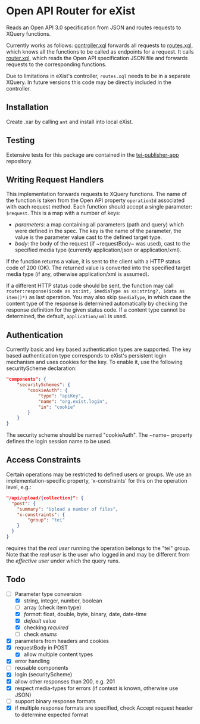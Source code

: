 # Open API Router for eXist

Reads an Open API 3.0 specification from JSON and routes requests to XQuery functions.

Currently works as follows: [controller.xql](controller.xql) forwards all requests to [routes.xql](routes.xql), which knows all the functions to be called as endpoints for a request. It calls [router.xql](content/router.xql), which reads the Open API specification JSON file and forwards requests to the corresponding functions.

Due to limitations in eXist's controller, `routes.xql` needs to be in a separate XQuery. In future versions this code may be directly included in the controller.

## Installation

Create .xar by calling `ant` and install into local eXist.

## Testing

Extensive tests for this package are contained in the [tei-publisher-app](https://github.com/eeditiones/tei-publisher-app/tree/feature/open-api/test) repository.

## Writing Request Handlers

This implementation forwards requests to XQuery functions. The name of the function is taken from the Open API property `operationId` associated with each request method. Each function should accept a single parameter: `$request`. This is a map with a number of keys:

* _parameters_: a map containing all parameters (path and query) which were defined in the spec. The key is the name of the parameter, the value is the parameter value cast to the defined target type.
* _body_: the body of the request (if ~requestBody~ was used), cast to the specified media type (currently application/json or application/xml).

If the function returns a value, it is sent to the client with a HTTP status code of 200 (OK). The returned value is converted into the specified target media type (if any, otherwise 
application/xml is assumed).

If a different HTTP status code should be sent, the function may call `router:response($code as xs:int, $mediaType as xs:string?, $data as item()*)` as last operation. You may also skip `$mediaType`, in which case the content type of the response is determined automatically by checking the response definition for the given status code. If a content type cannot be determined, the default, `application/xml` is used.

## Authentication

Currently basic and key based authentication types are supported. The key based authentication type corresponds to eXist's persistent login mechanism and uses cookies for the key. To enable it, use the following securityScheme declaration:

```json
"components": {
    "securitySchemes": {
        "cookieAuth": {
            "type": "apiKey",
            "name": "org.exist.login",
            "in": "cookie"
        }
    }
}
```

The security scheme should be named "cookieAuth". The ~name~ property defines the login session name to be used.

## Access Constraints

Certain operations may be restricted to defined users or groups. We use an implementation-specific property, 'x-constraints' for this on the operation level, e.g.:

```json
"/api/upload/{collection}": {
  "post": {
    "summary": "Upload a number of files",
    "x-constraints": {
        "group": "tei"
    }
  }
}
```

requires that the *real user* running the operation belongs to the "tei" group. Note that the *real user* is the user who logged in and may be different from the *effective user* under which the query runs.

## Todo

- [ ] Parameter type conversion
  - [X] string, integer, number, boolean
  - [ ] array (check item type)
  - [X] *format*: float, double, byte, binary, date, date-time
  - [X] *default* value
  - [X] checking *required*
  - [ ] check *enums*
- [X] parameters from headers and cookies
- [X] requestBody in POST
  - [X] allow multiple content types
- [X] error handling
- [ ] reusable components
- [X] login (securityScheme)
- [X] allow other responses than 200, e.g. 201
- [X] respect media-types for errors (if context is known, otherwise use JSON)
- [ ] support binary response formats
- [X] if multiple response formats are specified, check Accept request header to determine expected format